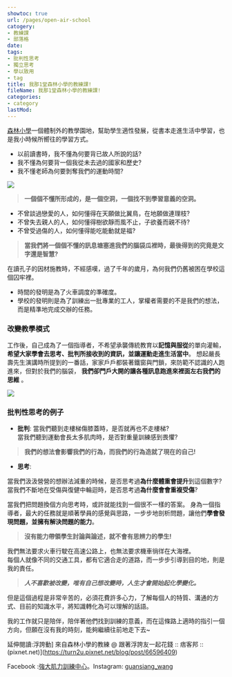 ```yaml
---
showtoc: true
url: /pages/open-air-school
catogery:
- 教練課
- 部落格
date: 
tags:
- 批判性思考
- 獨立思考
- 學以致用
- tag
title: 我那1堂森林小學的教練課!
fileName: 我那1堂森林小學的教練課!
categories:
- category
lastMod: 
---
```



[森林小學](https://zh.wikipedia.org/wiki/%E6%A3%AE%E6%9E%97%E5%B0%8F%E5%AD%B8)一個體制外的教學園地，幫助學生適性發展，從書本走進生活中學習，也是我小時候所嚮往的學習方式。  
* 以前讀書時，我不懂為何要背已故人所說的話?
* 我不懂為何要背一個我從未去過的國家和歷史?
* 我不懂老師為何要剝奪我們的運動時間?

![](https://miro.medium.com/max/1400/0*1tvlgrodc5_14sky.jpg)

> **一個個不懂所形成的，是一個空洞，一個找不到學習意義的空洞。**

* 不曾談過戀愛的人，如何懂得在天願做比翼鳥，在地願做連理枝?  
* 不曾失去親人的人，如何懂得樹欲靜而風不止，子欲養而親不待?  
* 不曾受過傷的人，如何懂得能吃能動就是福?

> **當我們將一個個不懂的訊息塘塞進我們的腦袋瓜裡時，最後得到的究竟是文字還是智慧?**

在讀孔子的因材施教時，不經感嘆，過了千年的歲月，為何我們仍舊被困在學校這個囚牢裡。

* 時間的發明是為了火車調度的準確度。  
* 學校的發明則是為了訓練出一批專業的工人，掌權者需要的不是我們的想法，而是精準地完成交辦的任務。

### 改變教學模式

工作後，自己成為了一個指導者，不希望承襲傳統教育以**記憶與服從**的單向灌輸，**希望大家學會去思考、批判所接收到的資訊，並讓運動走進生活當中**。
想起嚴長壽先生演講時所提到的一番話，家家戶戶都裝著鐵窗與門鎖，來防範不認識的人跑進來，但對於我們的腦袋，  **我們卻門戶大開的讓各種訊息跑進來裡面左右我們的思維**  。

![](https://miro.medium.com/max/1400/0*eoaq2jpysijizeyx.jpg)

### 批判性思考的例子
* **批判**:
當我們聽到走樓梯傷膝蓋時，是否就再也不走樓梯?  
當我們聽到運動會長太多肌肉時，是否對重量訓練感到畏懼?
> **我們的想法會影響我們的行為，而我們的行為造就了現在的自己!**

* **思考**:

當我們汲汲營營的想辦法減重的時候，是否思考過**為什麼體重會提升**到這個數字?  
當我們不斷地在受傷與復健中輪迴時，是否思考過**為什麼會會重複受傷**?

當我們把問題換個方向思考時，或許就能找到一個很不一樣的答案。
身為一個指導者，最大的任務就是順著學員的感覺與思路，一步步地剖析問題，讓他們**學會發現問題，並擁有解決問題的能力**。

> **沒有能力帶領學生討論與論述，就不會有思辨力的學生!**

我們無法要求火車行駛在高速公路上，也無法要求機車徜徉在大海裡。  
每個人就像不同的交通工具，都有它適合走的道路，而一步步引導到目的地，則是我的責任。

> **_人不喜歡被改變，唯有自己想改變時，人生才會開始起化學變化。_**

但是這個過程是非常辛苦的，必須花費許多心力，了解每個人的特質、溝通的方式、目前的知識水平，將知識轉化為可以理解的話語。

我的工作就只是陪伴，陪伴著他們找到訓練的意義，而在這條路上適時的指引一個方向，但願在沒有我的時刻，能夠繼續往前地走下去~

延伸閱讀:浮誇動] 來自森林小學的教練 @ 跟著浮誇友一起花錢 :: 痞客邦 :: (pixnet.net)](https://turn2u.pixnet.net/blog/post/66596409)

Facebook :[強大肌力訓練中心](https://www.facebook.com/workinlab2018)。Instagram:  [guansiang_wang](https://www.instagram.com/guansiang_wang/)
